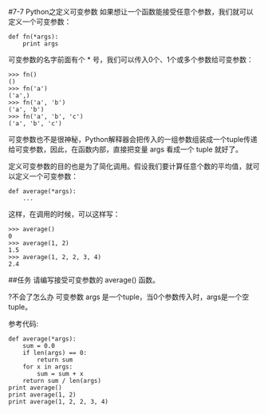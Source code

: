 #7-7 Python之定义可变参数
如果想让一个函数能接受任意个参数，我们就可以定义一个可变参数：

	def fn(*args):
	    print args
可变参数的名字前面有个 * 号，我们可以传入0个、1个或多个参数给可变参数：

	>>> fn()
	()
	>>> fn('a')
	('a',)
	>>> fn('a', 'b')
	('a', 'b')
	>>> fn('a', 'b', 'c')
	('a', 'b', 'c')
可变参数也不是很神秘，Python解释器会把传入的一组参数组装成一个tuple传递给可变参数，因此，在函数内部，直接把变量 args 看成一个 tuple 就好了。

定义可变参数的目的也是为了简化调用。假设我们要计算任意个数的平均值，就可以定义一个可变参数：

	def average(*args):
	    ...
这样，在调用的时候，可以这样写：

	>>> average()
	0
	>>> average(1, 2)
	1.5
	>>> average(1, 2, 2, 3, 4)
	2.4
##任务
请编写接受可变参数的 average() 函数。

?不会了怎么办
可变参数 args 是一个tuple，当0个参数传入时，args是一个空tuple。

参考代码:

	def average(*args):
	    sum = 0.0
	    if len(args) == 0:
	        return sum
	    for x in args:
	        sum = sum + x
	    return sum / len(args)
	print average()
	print average(1, 2)
	print average(1, 2, 2, 3, 4)